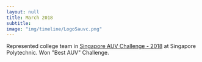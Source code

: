 ```yaml
---
layout: null
title: March 2018
subtitle:
image: "img/timeline/LogoSauvc.png"
---
```

Represented college team in [Singapore AUV Challenge - 2018](https://sauvc.org/) at Singapore Polytechnic.
Won "Best AUV" Challenge.
